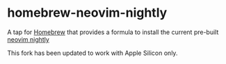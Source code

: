 # homebrew-neovim-nightly

A tap for [Homebrew](https://brew.sh) that provides a formula to install the
current pre-built
[neovim nightly](https://github.com/neovim/neovim/releases/tag/nightly)

This fork has been updated to work with Apple Silicon only.
